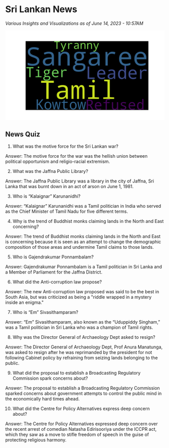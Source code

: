 
# Sri Lankan News

*Various Insights and Visualizations as of June 14, 2023 - 10:57AM*

![wordcloud](media/wordcloud/wordcloud.latest.png)

## News Quiz

1. What was the motive force for the Sri Lankan war?

Answer: The motive force for the war was the hellish union between political opportunism and religio-racial extremism.

2. What was the Jaffna Public Library?

Answer: The Jaffna Public Library was a library in the city of Jaffna, Sri Lanka that was burnt down in an act of arson on June 1, 1981.

3. Who is “Kalaignar” Karunanidhi?

Answer: “Kalaignar” Karunanidhi was a Tamil politician in India who served as the Chief Minister of Tamil Nadu for five different terms.

4. Why is the trend of Buddhist monks claiming lands in the North and East concerning?

Answer: The trend of Buddhist monks claiming lands in the North and East is concerning because it is seen as an attempt to change the demographic composition of those areas and undermine Tamil claims to those lands.

5. Who is Gajendrakumar Ponnambalam?

Answer: Gajendrakumar Ponnambalam is a Tamil politician in Sri Lanka and a Member of Parliament for the Jaffna District.

6. What did the Anti-corruption law propose?

Answer: The new Anti-corruption law proposed was said to be the best in South Asia, but was criticized as being a "riddle wrapped in a mystery inside an enigma."

7. Who is “Em” Sivasithamparam?

Answer: “Em” Sivasithamparam, also known as the “Uduppiddy Singham,” was a Tamil politician in Sri Lanka who was a champion of Tamil rights.

8. Why was the Director General of Archaeology Dept asked to resign?

Answer: The Director General of Archaeology Dept, Prof Anura Manatunga, was asked to resign after he was reprimanded by the president for not following Cabinet policy by refraining from seizing lands belonging to the public.

9. What did the proposal to establish a Broadcasting Regulatory Commission spark concerns about?

Answer: The proposal to establish a Broadcasting Regulatory Commission sparked concerns about government attempts to control the public mind in the economically hard times ahead.

10. What did the Centre for Policy Alternatives express deep concern about?

Answer: The Centre for Policy Alternatives expressed deep concern over the recent arrest of comedian Natasha Edirisooriya under the ICCPR act, which they saw as a move to stifle freedom of speech in the guise of protecting religious harmony.



    